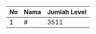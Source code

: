 | No | Nama            | Jumlah Level |
|----|-----------------|--------------|
| 1  | #    |    3511        |
